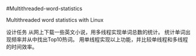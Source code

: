 #Multithreaded-word-statistics

Multithreaded word statistics with Linux

设计任务
从网上下载一些英文小说，用多线程实现单词总数的统计。
统计单词出现频率并从中找出Top10热词。
用单线程实现以上功能，并比较单线程和多线程的时间效率。

